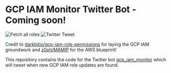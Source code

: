 # GCP IAM Monitor Twitter Bot - Coming soon!

![Fetch all roles](https://github.com/jdyke/gcp_iam_monitor_bot/workflows/Fetch%20all%20roles/badge.svg)
![Twitter Tweet](https://github.com/jdyke/gcp_iam_monitor_bot/workflows/tweet/badge.svg)


Credit to [darkbitio/gcp-iam-role-permissions](https://github.com/darkbitio/gcp-iam-role-permissions) for laying the GCP IAM groundwork and [z0ph/MAMIP](https://github.com/z0ph/MAMIP) for the AWS blueprint!


This repository contains the code for the Twitter bot [gcp_iam_monitor](https://twitter.com/gcp_iam_monitor) which will tweet when new GCP IAM role updates are found.




